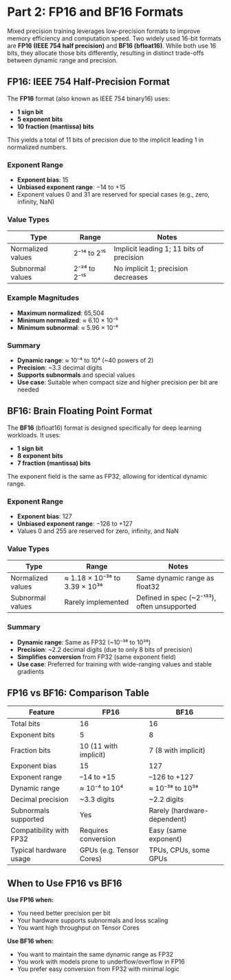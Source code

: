 # Part 2: FP16 and BF16 Formats

Mixed precision training leverages low-precision formats to improve memory efficiency and computation speed. Two widely used 16-bit formats are **FP16 (IEEE 754 half precision)** and **BF16 (bfloat16)**. While both use 16 bits, they allocate those bits differently, resulting in distinct trade-offs between dynamic range and precision.

## FP16: IEEE 754 Half-Precision Format

The **FP16** format (also known as IEEE 754 binary16) uses:

- **1 sign bit**
- **5 exponent bits**
- **10 fraction (mantissa) bits**

This yields a total of 11 bits of precision due to the implicit leading 1 in normalized numbers.

### Exponent Range

- **Exponent bias**: 15
- **Unbiased exponent range**: −14 to +15
- Exponent values 0 and 31 are reserved for special cases (e.g., zero, infinity, NaN)

### Value Types

| Type              | Range        | Notes                                    |
| ----------------- | ------------ | ---------------------------------------- |
| Normalized values | 2⁻¹⁴ to 2¹⁵  | Implicit leading 1; 11 bits of precision |
| Subnormal values  | 2⁻²⁴ to 2⁻¹⁵ | No implicit 1; precision decreases       |

### Example Magnitudes

- **Maximum normalized**: 65,504
- **Minimum normalized**: ≈ 6.10 × 10⁻⁵
- **Minimum subnormal**: ≈ 5.96 × 10⁻⁸

### Summary

- **Dynamic range**: ≈ 10⁻⁴ to 10⁴ (~40 powers of 2)
- **Precision**: ~3.3 decimal digits
- **Supports subnormals** and special values
- **Use case**: Suitable when compact size and higher precision per bit are needed

## BF16: Brain Floating Point Format

The **BF16** (bfloat16) format is designed specifically for deep learning workloads. It uses:

- **1 sign bit**
- **8 exponent bits**
- **7 fraction (mantissa) bits**

The exponent field is the same as FP32, allowing for identical dynamic range.

### Exponent Range

- **Exponent bias**: 127
- **Unbiased exponent range**: −126 to +127
- Values 0 and 255 are reserved for zero, infinity, and NaN

### Value Types

| Type              | Range                         | Notes                                       |
| ----------------- | ----------------------------- | ------------------------------------------- |
| Normalized values | ≈ 1.18 × 10⁻³⁸ to 3.39 × 10³⁸ | Same dynamic range as float32               |
| Subnormal values  | Rarely implemented            | Defined in spec (~2⁻¹³³), often unsupported |

### Summary

- **Dynamic range**: Same as FP32 (~10⁻³⁸ to 10³⁸)
- **Precision**: ~2.2 decimal digits (due to only 8 bits of precision)
- **Simplifies conversion** from FP32 (same exponent field)
- **Use case**: Preferred for training with wide-ranging values and stable gradients

## FP16 vs BF16: Comparison Table

| Feature                 | FP16                     | BF16                        |
| ----------------------- | ------------------------ | --------------------------- |
| Total bits              | 16                       | 16                          |
| Exponent bits           | 5                        | 8                           |
| Fraction bits           | 10 (11 with implicit)    | 7 (8 with implicit)         |
| Exponent bias           | 15                       | 127                         |
| Exponent range          | –14 to +15               | –126 to +127                |
| Dynamic range           | ≈ 10⁻⁴ to 10⁴            | ≈ 10⁻³⁸ to 10³⁸             |
| Decimal precision       | ~3.3 digits              | ~2.2 digits                 |
| Subnormals supported    | Yes                      | Rarely (hardware-dependent) |
| Compatibility with FP32 | Requires conversion      | Easy (same exponent)        |
| Typical hardware usage  | GPUs (e.g. Tensor Cores) | TPUs, CPUs, some GPUs       |

## When to Use FP16 vs BF16

**Use FP16 when:**

- You need better precision per bit
- Your hardware supports subnormals and loss scaling
- You want high throughput on Tensor Cores

**Use BF16 when:**

- You want to maintain the same dynamic range as FP32
- You work with models prone to underflow/overflow in FP16
- You prefer easy conversion from FP32 with minimal logic
